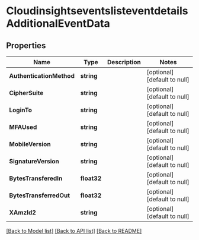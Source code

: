 # CloudinsightseventslisteventdetailsAdditionalEventData

## Properties
Name | Type | Description | Notes
------------ | ------------- | ------------- | -------------
**AuthenticationMethod** | **string** |  | [optional] [default to null]
**CipherSuite** | **string** |  | [optional] [default to null]
**LoginTo** | **string** |  | [optional] [default to null]
**MFAUsed** | **string** |  | [optional] [default to null]
**MobileVersion** | **string** |  | [optional] [default to null]
**SignatureVersion** | **string** |  | [optional] [default to null]
**BytesTransferedIn** | **float32** |  | [optional] [default to null]
**BytesTransferredOut** | **float32** |  | [optional] [default to null]
**XAmzId2** | **string** |  | [optional] [default to null]

[[Back to Model list]](../README.md#documentation-for-models) [[Back to API list]](../README.md#documentation-for-api-endpoints) [[Back to README]](../README.md)


